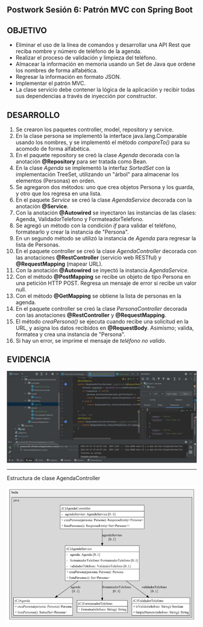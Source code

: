 ## Postwork Sesión 6: Patrón MVC con Spring Boot

## OBJETIVO
- Eliminar el uso de la línea de comandos y desarrollar una API Rest que reciba nombre y número de teléfono de la agenda.
- Realizar el proceso de validación y limpieza del teléfono.
- Almacear la información en memoria usando un Set de Java que ordene los nombres de forma alfabética.
- Regresar la información en formato JSON.
- Implementar el patrón MVC.
- La clase servicio debe contener la lógica de la aplicación y recibir todas sus dependencias a través de inyección por constructor.

## DESARROLLO
1. Se crearon los paquetes controller, model, repository y service.
2. En la clase persona se implementó la interface java.lang.Comparable usando los nombres, y se implementó el método _compareTo()_ para su acomodo de forma alfabética.
3. En el paquete repository se creó la clase _Agenda_ decorada con la anotación **@Repository** para ser tratada como Bean.
4. En la clase _Agenda_ se implementó la interfaz _SortedSet_ con la implementación TreeSet, utilizando un "árbol" para almacenar los elementos (Personas) en orden.
5. Se agregaron dos métodos: uno que crea objetos Persona y los guarda, y otro que los regresa en una lista.
6. En el paquete _Service_ se creó la clase _AgendaService_ decorada con la anotación **@Service**.
8. Con la anotación **@Autowired** se inyectaron las instancias de las clases: Agenda, ValidadorTelefono y FormateadorTelefono.
9. Se agregó un método con la condición _if_ para validar el teléfono, formatearlo y crear la instancia de "Persona".
10. En un segundo método se utilizó la instancia de _Agenda_ para regresar la lista de Personas.
11. En el paquete controller se creó la clase _AgendaController_ decorada con las anotaciones **@RestController** (servicio web RESTful) y **@RequestMapping** (mapear URL).
12. Con la anotación **@Autowired** se inyectó la instancia _AgendaService_.
13. Con el método **@PostMapping** se recibe un objeto de tipo Persona en una petición HTTP POST. Regresa un mensaje de error si recibe un valor null.
14. Con el método **@GetMapping** se obtiene la lista de personas en la agenda.
15. En el paquete controller se creó la clase _PersonaController_ decorada con las anotaciones **@RestController** y **@RequestMapping**.
16. El método _creaPersona()_ se ejecuta cuando recibe una solicitud en la URL, y asigna los datos recibidos en **@RequestBody**. Asimismo; valida, formatea y crea una instancia de "Persona".
17. Si hay un error, se imprime el mensaje de _teléfono no valido_.


## EVIDENCIA

![Pantalla](img/evidencia.jpeg)

---
Estructura de clase AgendaController

![AgendaController](img/AgendaController_structure.png)
